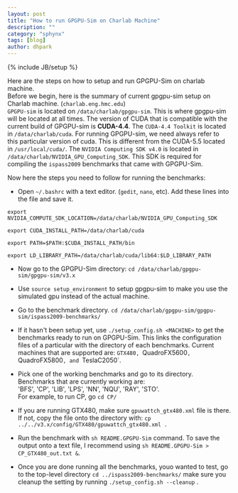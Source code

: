 ```yaml
---
layout: post
title: "How to run GPGPU-Sim on Charlab Machine"
description: ""
category: "sphynx"
tags: [blog]
author: dhpark
---
```

{% include JB/setup %}

Here are the steps on how to setup and run GPGPU-Sim on charlab machine.  
Before we begin, here is the summary of current gpgpu-sim setup on Charlab machine. (`charlab.eng.hmc.edu`)  
`GPGPU-sim` is located on `/data/charlab/gpgpu-sim`. This is where gpgpu-sim will be located at all times. The version of CUDA that is compatible with the current build of GPGPU-sim is **CUDA-4.4**. The `CUDA-4.4 Toolkit` is located in `/data/charlab/cuda`. For running GPGPU-sim, we need always refer to this particular version of cuda. This is different from the CUDA-5.5 located in `/usr/local/cuda/`. The `NVIDIA Computing SDK v4.0` is located in `/data/charlab/NVIDIA_GPU_Computing_SDK`. This SDK is required for compiling the `ispass2009` benchmarks that came with GPGPU-Sim.  

Now here the steps you need to follow for running the benchmarks:  
* Open `~/.bashrc` with a text editor. (`gedit`, `nano`, etc). Add these lines into the file and save it.

```  
export NVIDIA_COMPUTE_SDK_LOCATION=/data/charlab/NVIDIA_GPU_Computing_SDK  

export CUDA_INSTALL_PATH=/data/charlab/cuda  

export PATH=$PATH:$CUDA_INSTALL_PATH/bin  

export LD_LIBRARY_PATH=/data/charlab/cuda/lib64:$LD_LIBRARY_PATH  
```  

* Now go to the GPGPU-Sim directory: `cd /data/charlab/gpgpu-sim/gpgpu-sim/v3.x`  

* Use `source setup_environment` to setup gpgpu-sim to make you use the simulated gpu instead of the actual machine.

* Go to the benchmark directory. `cd /data/charlab/gpgpu-sim/gpgpu-sim/ispass2009-benchmarks/`  

* If it hasn't been setup yet, use `./setup_config.sh <MACHINE>` to get the benchmarks ready to run on GPGPU-Sim. This links the configuration files of a particular <MACHINE> with the directory of each benchmarks. Current machines that are supported are: `GTX480, `QuadroFX5600`, `QuadroFX5800`, and `TeslaC2050`.  

* Pick one of the working benchmarks and go to its directory. Benchmarks that are currently working are:  
'BFS', 'CP', 'LIB', 'LPS', 'NN', 'NQU', 'RAY', 'STO'.  
For example, to run CP, go `cd CP/`

* If you are running GTX480, make sure `gpuwattch_gtx480.xml` file is there. If not, copy the file onto the directory with: `cp ../../v3.x/config/GTX480/gpuwattch_gtx480.xml . `

* Run the benchmark with `sh README.GPGPU-Sim` command. To save the output onto a text file, I recommend using `sh README.GPGPU-Sim > CP_GTX480_out.txt &`. 

* Once you are done running all the benchmarks, youo wanted to test, go to the top-level directory `cd ../ispass2009-benchmarks/` make sure you cleanup the setting by running `./setup_config.sh --cleanup` .












